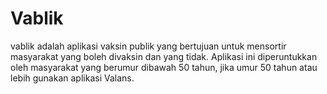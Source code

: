 # Vablik

vablik adalah aplikasi vaksin publik yang bertujuan untuk mensortir masyarakat yang boleh divaksin dan yang tidak. Aplikasi ini diperuntukkan oleh masyarakat yang berumur dibawah 50 tahun, jika umur 50 tahun atau lebih gunakan aplikasi Valans.
